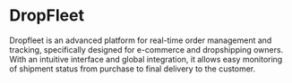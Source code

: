 # DropFleet
Dropfleet is an advanced platform for real-time order management and tracking, specifically designed for e-commerce and dropshipping owners. With an intuitive interface and global integration, it allows easy monitoring of shipment status from purchase to final delivery to the customer.
